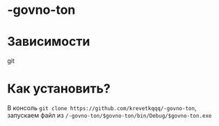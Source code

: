 # -govno-ton

# Зависимости
git
# Как установить?
В консоль `git clone https://github.com/krevetkqqq/-govno-ton`, запускаем файл из `/-govno-ton/$govno-ton/bin/Debug/$govno-ton.exe`